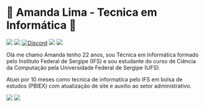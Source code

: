 # 🍃 Amanda Lima - Tecnica em Informática 🍃
[<img src="https://img.shields.io/badge/instagram-%23E4405F.svg?&style=for-the-badge&logo=instagram&logoColor=white" />](https://instagram.com/apandalima)
[<img src="https://img.shields.io/badge/linkedin-%230077B5.svg?&style=for-the-badge&logo=linkedin&logoColor=white" />](https://www.linkedin.com/in/apandalima/)
[![Discord](https://img.shields.io/badge/Discord-7289DA?style=for-the-badge&logo=discord&logoColor=white)](https://discord.gg/apandalima#7974)
[<img src="https://img.shields.io/badge/twitter-%231DA1F2.svg?&style=for-the-badge&logo=twitter&logoColor=white" />](https://twitter/apandalima)
[<img src="https://img.shields.io/badge/spotify-%231ED760.svg?&style=for-the-badge&logo=spotify&logoColor=white" />](https://open.spotify.com/user/vitoriasemacento)

Olá me chamo Amanda tenho 22 anos, sou Técnica em Informática formado pelo Instituto Federal de Sergipe (IFS) e sou estudante do curso de Ciência da Computação pela Universidade Federal de Sergipe (UFS). 

Atuei por 10 meses como tecnica de informatica pelo IFS em bolsa de estudos (PBIEX) com atualização de site e auxilio ao setor administrativo. 

<p>
  <img src="https://github-readme-stats.vercel.app/api?username=apandalima&theme=dracula&line_height=27">
 <img src="https://github-readme-stats.vercel.app/api/top-langs/?username=apandalima&layout=compact&theme=dracula&line_height=27"/>
</p>
